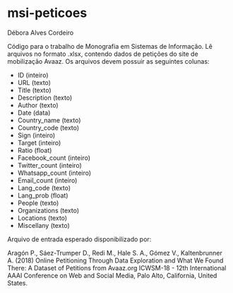 # msi-peticoes

Débora Alves Cordeiro 


Código para o trabalho de Monografia em Sistemas de Informação.
Lê arquivos no formato .xlsx, contendo dados de petições do site de mobilização Avaaz. Os arquivos devem possuir as seguintes colunas:
- ID (inteiro)
- URL (texto)
- Title (texto)
- Description (texto)
- Author (texto)
- Date (data)
- Country_name (texto)
- Country_code (texto)
- Sign (inteiro)
- Target (inteiro)
- Ratio (float)
- Facebook_count (inteiro)
- Twitter_count (inteiro)
- Whatsapp_count (inteiro)
- Email_count (inteiro)
- Lang_code (texto)
- Lang_prob (float)
- People (texto)
- Organizations (texto)
- Locations (texto)
- Miscellany (texto)

Arquivo de entrada esperado disponibilizado por:

Aragón P., Sáez-Trumper D., Redi M., Hale S. A., Gómez V., Kaltenbrunner A. (2018) Online Petitioning Through Data Exploration and What We Found There: A Dataset of Petitions from Avaaz.org ICWSM-18 - 12th International AAAI Conference on Web and Social Media, Palo Alto, California, United States.
